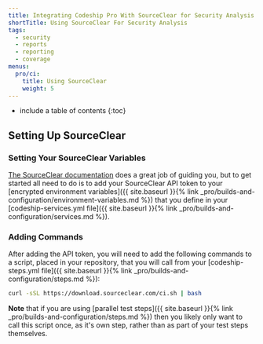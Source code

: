 ```yaml
---
title: Integrating Codeship Pro With SourceClear for Security Analysis
shortTitle: Using SourceClear For Security Analysis
tags:
  - security
  - reports
  - reporting
  - coverage
menus:
  pro/ci:
    title: Using SourceClear
    weight: 5
---
```


* include a table of contents
{:toc}

## Setting Up SourceClear

### Setting Your SourceClear Variables

[The SourceClear documentation](https://www.sourceclear.com/docs/) does a great job of guiding you, but to get started all need to do is to add your SourceClear API token to your [encrypted environment variables]({{ site.baseurl }}{% link _pro/builds-and-configuration/environment-variables.md %}) that you define in your [codeship-services.yml file]({{ site.baseurl }}{% link _pro/builds-and-configuration/services.md %}).


### Adding Commands

After adding the API token, you will need to add the following commands to a script, placed in your repository, that you will call from your [codeship-steps.yml file]({{ site.baseurl }}{% link _pro/builds-and-configuration/steps.md %}):


```bash
curl -sSL https://download.sourceclear.com/ci.sh | bash
 ```

**Note** that if you are using [parallel test steps]({{ site.baseurl }}{% link _pro/builds-and-configuration/steps.md %}) then you likely only want to call this script once, as it's own step, rather than as part of your test steps themselves.
